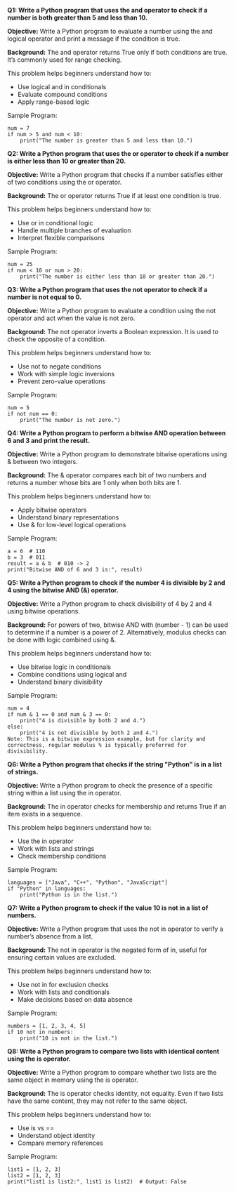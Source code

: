 **Q1: Write a Python program that uses the and operator to check if a number is both greater than 5 and less than 10.**

**Objective:**
Write a Python program to evaluate a number using the and logical operator and print a message if the condition is true.

**Background:**
The and operator returns True only if both conditions are true. It’s commonly used for range checking.

This problem helps beginners understand how to:
* Use logical and in conditionals
* Evaluate compound conditions
* Apply range-based logic

Sample Program:

```
num = 7
if num > 5 and num < 10:
    print("The number is greater than 5 and less than 10.")
```

**Q2: Write a Python program that uses the or operator to check if a number is either less than 10 or greater than 20.**

**Objective:**
Write a Python program that checks if a number satisfies either of two conditions using the or operator.

**Background:**
The or operator returns True if at least one condition is true.

This problem helps beginners understand how to:
* Use or in conditional logic
* Handle multiple branches of evaluation
* Interpret flexible comparisons

Sample Program:

```
num = 25
if num < 10 or num > 20:
    print("The number is either less than 10 or greater than 20.")
```

**Q3: Write a Python program that uses the not operator to check if a number is not equal to 0.**

**Objective:**
Write a Python program to evaluate a condition using the not operator and act when the value is not zero.

**Background:**
The not operator inverts a Boolean expression. It is used to check the opposite of a condition.

This problem helps beginners understand how to:
* Use not to negate conditions
* Work with simple logic inversions
* Prevent zero-value operations

Sample Program:

```
num = 5
if not num == 0:
    print("The number is not zero.")
```

**Q4: Write a Python program to perform a bitwise AND operation between 6 and 3 and print the result.**

**Objective:**
Write a Python program to demonstrate bitwise operations using & between two integers.

**Background:**
The & operator compares each bit of two numbers and returns a number whose bits are 1 only when both bits are 1.

This problem helps beginners understand how to:
* Apply bitwise operators
* Understand binary representations
* Use & for low-level logical operations

Sample Program:

```
a = 6  # 110
b = 3  # 011
result = a & b  # 010 -> 2
print("Bitwise AND of 6 and 3 is:", result)
```

**Q5: Write a Python program to check if the number 4 is divisible by 2 and 4 using the bitwise AND (&) operator.**

**Objective:**
Write a Python program to check divisibility of 4 by 2 and 4 using bitwise operations.

**Background:**
For powers of two, bitwise AND with (number - 1) can be used to determine if a number is a power of 2. Alternatively, modulus checks can be done with logic combined using &.

This problem helps beginners understand how to:
* Use bitwise logic in conditionals
* Combine conditions using logical and
* Understand binary divisibility

Sample Program:

```
num = 4
if num & 1 == 0 and num & 3 == 0:
    print("4 is divisible by both 2 and 4.")
else:
    print("4 is not divisible by both 2 and 4.")
Note: This is a bitwise expression example, but for clarity and correctness, regular modulus % is typically preferred for divisibility.
```

**Q6: Write a Python program that checks if the string "Python" is in a list of strings.**

**Objective:**
Write a Python program to check the presence of a specific string within a list using the in operator.

**Background:**
The in operator checks for membership and returns True if an item exists in a sequence.

This problem helps beginners understand how to:
* Use the in operator
* Work with lists and strings
* Check membership conditions

Sample Program:

```
languages = ["Java", "C++", "Python", "JavaScript"]
if "Python" in languages:
    print("Python is in the list.")
```

**Q7: Write a Python program to check if the value 10 is not in a list of numbers.**

**Objective:**
Write a Python program that uses the not in operator to verify a number’s absence from a list.

**Background:**
The not in operator is the negated form of in, useful for ensuring certain values are excluded.

This problem helps beginners understand how to:
* Use not in for exclusion checks
* Work with lists and conditionals
* Make decisions based on data absence

Sample Program:

```
numbers = [1, 2, 3, 4, 5]
if 10 not in numbers:
    print("10 is not in the list.")
```

**Q8: Write a Python program to compare two lists with identical content using the is operator.**

**Objective:**
Write a Python program to compare whether two lists are the same object in memory using the is operator.

**Background:**
The is operator checks identity, not equality. Even if two lists have the same content, they may not refer to the same object.

This problem helps beginners understand how to:
* Use is vs ==
* Understand object identity
* Compare memory references

Sample Program:

```
list1 = [1, 2, 3]
list2 = [1, 2, 3]
print("list1 is list2:", list1 is list2)  # Output: False
```
